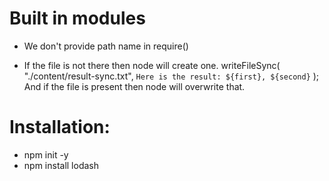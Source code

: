 # Built in modules

- We don't provide path name in require()

- If the file is not there then node will create one.
  writeFileSync(
  "./content/result-sync.txt",
  `Here is the result: ${first}, ${second}`
  );
  And if the file is present then node will overwrite that.

# Installation:

- npm init -y
- npm install lodash
